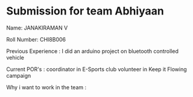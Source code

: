 Submission for team Abhiyaan
============================
Name:
  JANAKIRAMAN V

Roll Number:
  CHI8B006
  
Previous Experience :
  I did an arduino project on bluetooth controlled vehicle
  
Current POR's :
  coordinator in E-Sports club
  volunteer in Keep it Flowing campaign
  
Why i want to work in the team :
  
  
  
  
